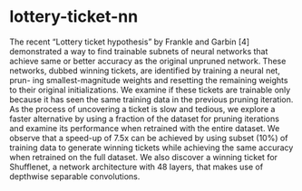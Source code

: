 # lottery-ticket-nn

The recent “Lottery ticket hypothesis” by Frankle and
Garbin [4] demonstrated a way to find trainable subnets of
neural networks that achieve same or better accuracy as the
original unpruned network. These networks, dubbed winning tickets, are identified by training a neural net, prun-
ing smallest-magnitude weights and resetting the remaining
weights to their original initializations. We examine if these
tickets are trainable only because it has seen the same training data in the previous pruning iteration. As the process of
uncovering a ticket is slow and tedious, we explore a faster
alternative by using a fraction of the dataset for pruning iterations and examine its performance when retrained with
the entire dataset. We observe that a speed-up of 7.5x can
be achieved by using subset (10%) of training data to generate winning tickets while achieving the same accuracy when
retrained on the full dataset. We also discover a winning
ticket for Shufflenet, a network architecture with 48 layers,
that makes use of depthwise separable convolutions.
